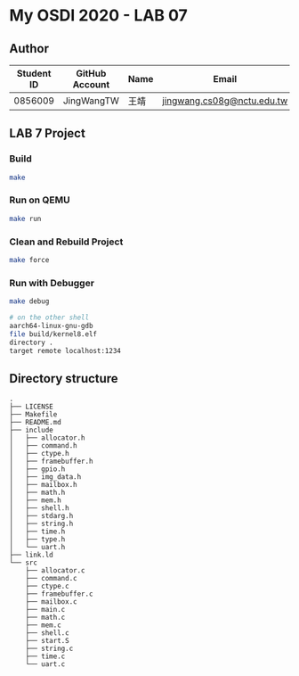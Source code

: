 # My OSDI 2020 - LAB 07

## Author

| Student ID | GitHub Account | Name | Email                      |
| -----------| -------------- | ---- | -------------------------- |
| 0856009    | JingWangTW     | 王靖  | jingwang.cs08g@nctu.edu.tw |

## LAB 7 Project

### Build
```bash
make
```

### Run on QEMU
```bash
make run 
```

### Clean and Rebuild Project
```bash
make force
```

### Run with Debugger
```bash
make debug

# on the other shell
aarch64-linux-gnu-gdb
file build/kernel8.elf
directory .
target remote localhost:1234
```

## Directory structure
```
.
├── LICENSE
├── Makefile                
├── README.md
├── include                 
│   ├── allocator.h         
│   ├── command.h
│   ├── ctype.h
│   ├── framebuffer.h
│   ├── gpio.h
│   ├── img_data.h
│   ├── mailbox.h
│   ├── math.h              
│   ├── mem.h               
│   ├── shell.h
│   ├── stdarg.h            
│   ├── string.h
│   ├── time.h
│   ├── type.h              
│   └── uart.h
├── link.ld
└── src                     
    ├── allocator.c         
    ├── command.c
    ├── ctype.c
    ├── framebuffer.c
    ├── mailbox.c
    ├── main.c
    ├── math.c
    ├── mem.c               
    ├── shell.c
    ├── start.S             
    ├── string.c
    ├── time.c
    └── uart.c
```